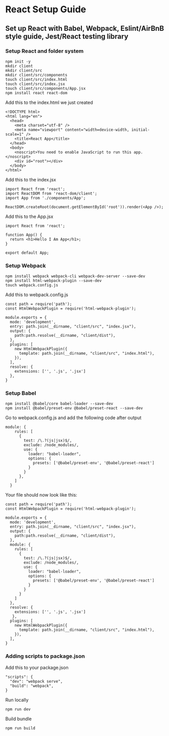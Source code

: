 # React Setup Guide

## Set up React with Babel, Webpack, Eslint/AirBnB style guide, Jest/React testing library

### Setup React and folder system

```
npm init -y
mkdir client
mkdir client/src
mkdir client/src/components
touch client/src/index.html
touch client/src/index.jsx
touch client/src/components/App.jsx
npm install react react-dom
```

Add this to the index.html we just created
```
<!DOCTYPE html>
<html lang="en">
  <head>
    <meta charset="utf-8" />
    <meta name="viewport" content="width=device-width, initial-scale=1" />
    <title>React App</title>
  </head>
  <body>
    <noscript>You need to enable JavaScript to run this app.</noscript>
    <div id="root"></div>
  </body>
</html>
```
Add this to the index.jsx
```
import React from 'react';
import ReactDOM from 'react-dom/client';
import App from './components/App';

ReactDOM.createRoot(document.getElementById('root')).render(<App />);
```
Add this to the App.jsx
```
import React from 'react';

function App() {
  return <h1>Hello I Am App</h1>;
}

export default App;
```

### Setup Webpack

```
npm install webpack webpack-cli webpack-dev-server --save-dev
npm install html-webpack-plugin --save-dev
touch webpack.config.js
```
Add this to webpack.config.js
```
const path = require('path');
const HtmlWebpackPlugin = require('html-webpack-plugin');

module.exports = {
  mode: 'development',
  entry: path.join(__dirname, "client/src", "index.jsx"),
  output: {
    path:path.resolve(__dirname, "client/dist"),
  },
  plugins: [
    new HtmlWebpackPlugin({
      template: path.join(__dirname, "client/src", "index.html"),
    }),
  ],
  resolve: {
    extensions: ['', '.js', '.jsx']
  },
}
```

### Setup Babel

```
npm install @babel/core babel-loader --save-dev
npm install @babel/preset-env @babel/preset-react --save-dev
```
Go to webpack.config.js and add the following code after output
```
module: {
    rules: [
      {
        test: /\.?(js|jsx)$/,
        exclude: /node_modules/,
        use: {
          loader: "babel-loader",
          options: {
            presets: ['@babel/preset-env', '@babel/preset-react']
          }
        }
      },
    ]
  }
```
Your file should now look like this:
```
const path = require('path');
const HtmlWebpackPlugin = require('html-webpack-plugin');

module.exports = {
  mode: 'development',
  entry: path.join(__dirname, "client/src", "index.jsx"),
  output: {
    path:path.resolve(__dirname, "client/dist"),
  },
  module: {
    rules: [
      {
        test: /\.?(js|jsx)$/,
        exclude: /node_modules/,
        use: {
          loader: "babel-loader",
          options: {
            presets: ['@babel/preset-env', '@babel/preset-react']
          }
        }
      }
    ]
  },
  resolve: {
    extensions: ['', '.js', '.jsx']
   },
  plugins: [
    new HtmlWebpackPlugin({
      template: path.join(__dirname, "client/src", "index.html"),
    }),
  ],
}
```
### Adding scripts to package.json

Add this to your package.json
```
"scripts": {
  "dev": "webpack serve",
  "build": "webpack",
}
```
Run locally
```
npm run dev
```
Build bundle
```
npm run build
```



